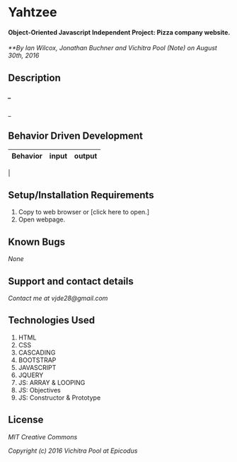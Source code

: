 # Yahtzee

#### Object-Oriented Javascript Independent Project: Pizza company website.

_**By Ian Wilcox, Jonathan Buchner and Vichitra Pool (Note) on August 30th, 2016_

## Description

##### _
_


## Behavior Driven Development
|Behavior | input | output|
|--- | :---: | :---: |
|

## Setup/Installation Requirements
1. Copy to web browser or [click here to open.]
2. Open  webpage.

## Known Bugs
_None_

## Support and contact details
_Contact me at vjde28@gmail.com_

## Technologies Used

1. HTML
2. CSS
3. CASCADING
4. BOOTSTRAP
5. JAVASCRIPT
6. JQUERY
7. JS: ARRAY & LOOPING
8. JS: Objectives
9. JS: Constructor & Prototype

## License

_*MIT Creative Commons*_

_Copyright (c) 2016 Vichitra Pool at Epicodus_
